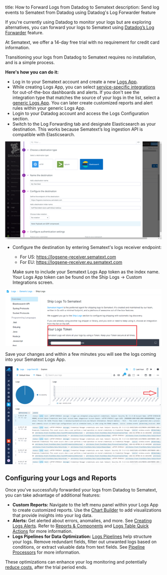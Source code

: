 title: How to Forward Logs from Datadog to Sematext
description: Send log events to Sematext from Datadog using Datadog's Log Forwarder feature

If you're currently using Datadog to monitor your logs but are exploring alternatives, you can forward your logs to Sematext using [Datadog’s Log Forwarder](https://docs.datadoghq.com/logs/guide/forwarder/?tab=cloudformation) feature.

At Sematext, we offer a 14-day free trial with no requirement for credit card information. 

Transitioning your logs from Datadog to Sematext requires no installation, and is a simple process.

**Here's how you can do it:**

- Log in to your Sematext account and create a new [Logs App](https://sematext.com/docs/logs/).
- While creating Logs App, you can select [service-specific integrations](https://sematext.com/docs/integration/) for out-of-the-box dashboards and alerts. If you don't see the integration type that matches the source of your logs in the list, select a [generic Logs App](https://sematext.com/docs/integration/generic-logs-integration/). You can later create customized reports and alert rules within your generic Logs App.
- Login to your Datadog account and access the Logs Configuration section.
- Switch to the Log Forwarding tab and designate Elasticsearch as your destination. This works because Sematext’s log ingestion API is compatible with Elasticsearch.

![DD Log Forwarding](../images/logs/dd_log_forwarding.png)

- Configure the destination by entering Sematext's logs receiver endpoint:
    - For US: https://logsene-receiver.sematext.com 
    - For EU: https://logsene-receiver.eu.sematext.com 
    
  Make sure to include your Sematext Logs App token as  the index name. Your Logs App token can be found on the Ship Logs → Custom Integrations screen.

![Logs App Token](../images/logs/logs-app-token.png)

Save your changes and within a few minutes you will see the logs coming into your Sematext Logs App.

![DD Forwarded Logs](../images/logs/dd-forwarded-logs.png)

## Configuring your Logs and Reports

Once you've successfully forwarded your logs from Datadog to Sematext, you can take advantage of additional features:

- **Custom Reports:** Navigate to the left menu panel within your Logs App to create customized reports. Use the [Chart Builder](https://sematext.com/docs/dashboards/chart-builder/) to add visualizations that provide insights into your log data.
- **Alerts:** Get alerted about errors, anomalies, and more. See [Creating Logs Alerts](https://sematext.com/docs/alerts/creating-logs-alerts/).
  Refer to [Reports & Components](https://sematext.com/docs/logs/reports-and-components/) and [Logs Table Quick Actions](https://sematext.com/docs/logs/logs-table-quick-actions/) for more information.
- **Logs Pipelines for Data Optimization:** [Logs Pipelines](https://sematext.com/docs/logs/pipelines/) help structure your logs. Remove redundant fields, filter out unwanted logs based on conditions, or extract valuable data from text fields. 
  See [Pipeline Processors](https://sematext.com/docs/logs/processors-overview/) for more information.

These optimizations can enhance your log monitoring and potentially [reduce costs](https://sematext.com/docs/logs/reduce-costs-with-pipelines/), after the trial period ends.

